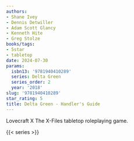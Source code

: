 ```yaml
---
authors:
- Shane Ivey
- Dennis Detwiller
- Adam Scott Glancy
- Kenneth Hite
- Greg Stolze
books/tags:
- 5star
- tabletop
date: 2024-07-30
params:
  isbn13: '9781940410289'
  series: Delta Green
  series_order: 2
  year: '2018'
slug: '9781940410289'
star_rating: 5
title: Delta Green - Handler's Guide
---
```


Lovecraft X The X-Files tabletop roleplaying game.

<!--more-->

{{< series >}}